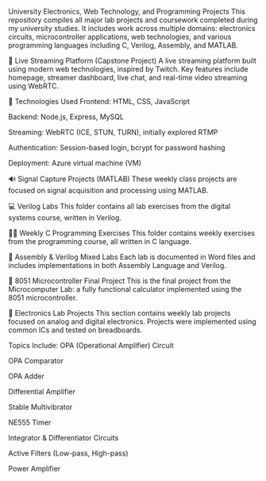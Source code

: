University Electronics, Web Technology, and Programming Projects
This repository compiles all major lab projects and coursework completed during my university studies. It includes work across multiple domains: electronics circuits, microcontroller applications, web technologies, and various programming languages including C, Verilog, Assembly, and MATLAB.

📡 Live Streaming Platform (Capstone Project)
A live streaming platform built using modern web technologies, inspired by Twitch. Key features include homepage, streamer dashboard, live chat, and real-time video streaming using WebRTC.

🔧 Technologies Used
Frontend: HTML, CSS, JavaScript

Backend: Node.js, Express, MySQL

Streaming: WebRTC (ICE, STUN, TURN), initially explored RTMP

Authentication: Session-based login, bcrypt for password hashing

Deployment: Azure virtual machine (VM)

🔊 Signal Capture Projects (MATLAB)
These weekly class projects are focused on signal acquisition and processing using MATLAB.

💻 Verilog Labs
This folder contains all lab exercises from the digital systems course, written in Verilog.

👨‍💻 Weekly C Programming Exercises
This folder contains weekly exercises from the programming course, all written in C language.

🧠 Assembly & Verilog Mixed Labs
Each lab is documented in Word files and includes implementations in both Assembly Language and Verilog.

🧮 8051 Microcontroller Final Project
This is the final project from the Microcomputer Lab: a fully functional calculator implemented using the 8051 microcontroller.

🔩 Electronics Lab Projects
This section contains weekly lab projects focused on analog and digital electronics. Projects were implemented using common ICs and tested on breadboards.

Topics Include:
OPA (Operational Amplifier) Circuit

OPA Comparator

OPA Adder

Differential Amplifier

Stable Multivibrator

NE555 Timer

Integrator & Differentiator Circuits

Active Filters (Low-pass, High-pass)

Power Amplifier